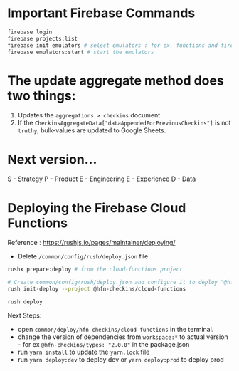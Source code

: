 # Important Firebase Commands

```sh
firebase login
firebase projects:list
firebase init emulators # select emulators : for ex. functions and firestore
firebase emulators:start # start the emulators
```

# The update aggregate method does two things:

1. Updates the `aggregations > checkins` document.
1. If the `CheckinsAggregateData["dataAppendedForPreviousCheckins"]` is not `truthy`, bulk-values are updated to Google Sheets.

# Next version...

S - Strategy
P - Product
E - Engineering
E - Experience
D - Data

# Deploying the Firebase Cloud Functions

Reference : https://rushjs.io/pages/maintainer/deploying/

- Delete `/common/config/rush/deploy.json` file

```sh
rushx prepare:deploy # from the cloud-functions project
```

```sh
# Create common/config/rush/deploy.json and configure it to deploy "@hfn-checkins/cloud-functions"
rush init-deploy --project @hfn-checkins/cloud-functions

rush deploy
```

Next Steps:

- open `common/deploy/hfn-checkins/cloud-functions` in the terminal.
- change the version of dependencies from `workspace:*`
  to actual version - for ex `@hfn-checkins/types: "2.0.0"` in the package.json
- run `yarn install` to update the `yarn.lock` file
- run `yarn deploy:dev` to deploy dev or `yarn deploy:prod` to deploy prod
